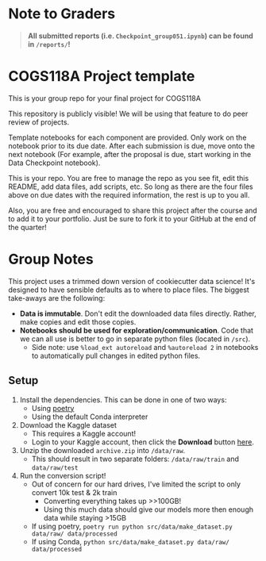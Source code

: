 # Note to Graders
> **All submitted reports (i.e. `Checkpoint_group051.ipynb`) can be found in `/reports/`!**

# COGS118A Project template
This is your group repo for your final project for COGS118A

This repository is publicly visible! We will be using that feature to do peer review of projects.

Template notebooks for each component are provided. Only work on the notebook prior to its due date. After each submission is due, move onto the next notebook (For example, after the proposal is due, start working in the Data Checkpoint notebook).

This is your repo. You are free to manage the repo as you see fit, edit this README, add data files, add scripts, etc. So long as there are the four files above on due dates with the required information, the rest is up to you all.

Also, you are free and encouraged to share this project after the course and to add it to your portfolio. Just be sure to fork it to your GitHub at the end of the quarter!


# Group Notes
This project uses a trimmed down version of cookiecutter data science! It's designed to have sensible defaults as to where to place files. The biggest take-aways are the following:
- **Data is immutable**. Don't edit the downloaded data files directly. Rather, make copies and edit those copies.
- **Notebooks should be used for exploration/communication**. Code that we can all use is better to go in separate python files (located in `/src`).
  - Side note: use `%load_ext autoreload` and `%autoreload 2` in notebooks to automatically pull changes in edited python files.

## Setup
1. Install the dependencies. This can be done in one of two ways:
   - Using [poetry](https://python-poetry.org/)
   - Using the default Conda interpreter
2. Download the Kaggle dataset
   - This requires a Kaggle account!
   - Login to your Kaggle account, then click the **Download** button [here](https://www.kaggle.com/datasets/koryakinp/chess-positions?resource=download).
3. Unzip the downloaded `archive.zip` into `/data/raw`.
   - This should result in two separate folders: `/data/raw/train` and `data/raw/test`
4. Run the conversion script!
   - Out of concern for our hard drives, I've limited the script to only convert 10k test & 2k train
     - Converting everything takes up >>100GB!
     - Using this much data should give our models more then enough data while staying >15GB
   - If using poetry, `poetry run python src/data/make_dataset.py data/raw/ data/processed`
   - If using Conda, `python src/data/make_dataset.py data/raw/ data/processed`